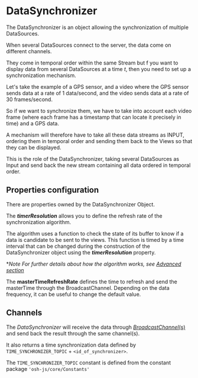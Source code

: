 # DataSynchronizer

The DataSynchronizer is an object allowing the synchronization of multiple DataSources. 

When several DataSources connect to the server, the data come on different channels. 

They come in temporal order within the same Stream but f you want to display data from several DataSources at a time *t*,
 then you need to set up a synchronization mechanism.

Let's take the example of a GPS sensor, and a video where the GPS sensor sends data at a rate of 1 data/second, 
and the video sends data at a rate of 30 frames/second.

So if we want to synchronize them, we have to take into account each video frame (where each frame has a timestamp 
that can locate it precisely in time) and a GPS data. 

A mechanism will therefore have to take all these data streams as INPUT, ordering them in temporal order and sending
 them back to the Views so that they can be displayed.

This is the role of the DataSynchronizer, taking several DataSources as Input and send back the new stream containing 
all data ordered in temporal order.

## Properties configuration

There are properties owned by the DataSynchronizer Object.

<DocumentationLoad path="/guide/api/DataSynchronizer.html"/>

The ***timerResolution*** allows you to define the refresh rate of the synchronization algorithm.

The algorithm uses a function to check the state of its buffer to know if a data is candidate to be sent to the views. 
This function is timed by a time interval that can be changed during the construction of the DataSynchronizer object 
using the ***timerResolution*** property.

**Note For further details about how the algorithm works, see [Advanced section](../advanced/datasynchronizer.md)*

The **masterTimeRefreshRate** defines the time to refresh and send the masterTime through the BroadcastChannel. Depending 
on the data frequency, it can be useful to change the default value.

## Channels

The *DataSynchronizer* will receive the data through
 [*BroadcastChannel*(s)](https://developer.mozilla.org/en-US/docs/Web/API/Broadcast_Channel_API) 
 and send back the result through the same 
channel(s).

It also returns a time synchronization data defined by `TIME_SYNCHRONIZER_TOPIC` + `<id_of_synchronizer>`.

The `TIME_SYNCHRONIZER_TOPIC` constant is defined from the constant package `'osh-js/core/Constants'`

